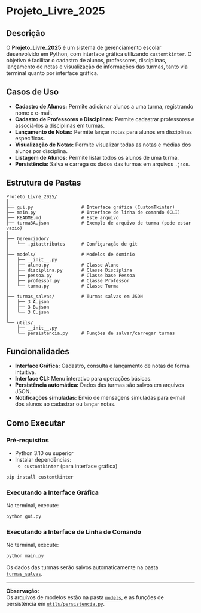 # Projeto_Livre_2025

## Descrição

O **Projeto_Livre_2025** é um sistema de gerenciamento escolar desenvolvido em Python, com interface gráfica utilizando `customtkinter`. O objetivo é facilitar o cadastro de alunos, professores, disciplinas, lançamento de notas e visualização de informações das turmas, tanto via terminal quanto por interface gráfica.

## Casos de Uso

- **Cadastro de Alunos:** Permite adicionar alunos a uma turma, registrando nome e e-mail.
- **Cadastro de Professores e Disciplinas:** Permite cadastrar professores e associá-los a disciplinas em turmas.
- **Lançamento de Notas:** Permite lançar notas para alunos em disciplinas específicas.
- **Visualização de Notas:** Permite visualizar todas as notas e médias dos alunos por disciplina.
- **Listagem de Alunos:** Permite listar todos os alunos de uma turma.
- **Persistência:** Salva e carrega os dados das turmas em arquivos `.json`.

## Estrutura de Pastas

```
Projeto_Livre_2025/
│
├── gui.py                  # Interface gráfica (CustomTkinter)
├── main.py                 # Interface de linha de comando (CLI)
├── README.md               # Este arquivo
├── turma3A.json            # Exemplo de arquivo de turma (pode estar vazio)
│
├── Gerenciador/
│   └── .gitattributes      # Configuração de git
│
├── models/                 # Modelos de domínio
│   ├── __init__.py
│   ├── aluno.py            # Classe Aluno
│   ├── disciplina.py       # Classe Disciplina
│   ├── pessoa.py           # Classe base Pessoa
│   ├── professor.py        # Classe Professor
│   └── turma.py            # Classe Turma
│
├── turmas_salvas/          # Turmas salvas em JSON
│   ├── 3 A.json
│   ├── 3 B.json
│   └── 3 C.json
│
└── utils/
    ├── __init__.py
    └── persistencia.py     # Funções de salvar/carregar turmas
```

## Funcionalidades

- **Interface Gráfica:** Cadastro, consulta e lançamento de notas de forma intuitiva.
- **Interface CLI:** Menu interativo para operações básicas.
- **Persistência automática:** Dados das turmas são salvos em arquivos JSON.
- **Notificações simuladas:** Envio de mensagens simuladas para e-mail dos alunos ao cadastrar ou lançar notas.

## Como Executar

### Pré-requisitos

- Python 3.10 ou superior
- Instalar dependências:
    - `customtkinter` (para interface gráfica)

```sh
pip install customtkinter
```

### Executando a Interface Gráfica

No terminal, execute:

```sh
python gui.py
```

### Executando a Interface de Linha de Comando

No terminal, execute:

```sh
python main.py
```

Os dados das turmas serão salvos automaticamente na pasta [`turmas_salvas`](turmas_salvas/).

---

**Observação:**  
Os arquivos de modelos estão na pasta [`models`](models/), e as funções de persistência em [`utils/persistencia.py`](utils/persistencia.py).